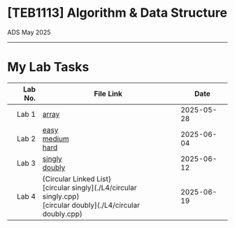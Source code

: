 # [TEB1113] Algorithm & Data Structure
ADS May 2025
___
# My Lab Tasks

| Lab No. |File Link                                                                  | Date       |
|--------:|---------------------------------------------------------------------------|------------|
| Lab 1   |[array](./L1/lab1.cpp)                                                     | 2025-05-28 |
| Lab 2   |[easy](./L2/easy.cpp)<br>[medium](./L2/medium.cpp)<br>[hard](./L2/hard.cpp)| 2025-06-04 |
| Lab 3   |[singly](./L3/singly.cpp)<br>[doubly](./L3/doubly.cpp)                     | 2025-06-12 |
| Lab 4   |{Circular Linked List}<br>[circular singly](./L4/circular singly.cpp)<br>[circular doubly](./L4/circular doubly.cpp)|2025-06-19|
